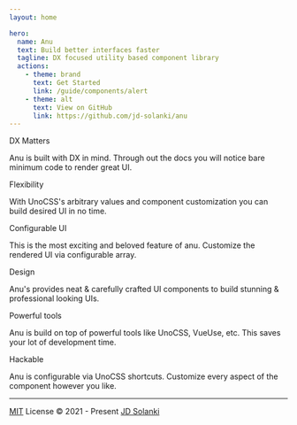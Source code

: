 ```yaml
---
layout: home

hero:
  name: Anu
  text: Build better interfaces faster
  tagline: DX focused utility based component library
  actions:
    - theme: brand
      text: Get Started
      link: /guide/components/alert
    - theme: alt
      text: View on GitHub
      link: https://github.com/jd-solanki/anu
---
```


<div class="px-16">
<div class="grid-row sm:gap-y-12 gap-y-16 gap-x-8 md:grid-cols-3 sm:grid-cols-2 sm:(justify-start text-left) justify-center text-center max-w-[1152px] all-max-w-[300px] container mx-auto my-36">
  <!-- DX -->
  <div>
    <div class="i-ph-crown-duotone text-primary text-2xl inline-flex shrink-0 p-2"></div>
    <p class="text-high-emphasis font-semibold text-xl">DX Matters</p>
    <span class="text-sm">Anu is built with DX in mind. Through out the docs you will notice bare minimum code to render great UI.</span>
  </div>

  <!-- Flexibility -->
  <div>
    <div class="i-ph-flower-lotus-duotone text-primary text-2xl inline-flex shrink-0 p-2"></div>
    <p class="text-high-emphasis font-semibold text-xl">Flexibility</p>
    <span class="text-sm">With UnoCSS's arbitrary values and component customization you can build desired UI in no time.</span>
  </div>

  <!-- Configurable -->
  <div>
    <div class="i-ph-sparkle-duotone text-primary text-2xl inline-flex shrink-0 p-2"></div>
    <p class="text-high-emphasis font-semibold text-xl">Configurable UI</p>
    <span class="text-sm">This is the most exciting and beloved feature of anu. Customize the rendered UI via configurable array.</span>
  </div>

  <!-- Design -->
  <div>
    <div class="i-ph-pen-nib-duotone text-primary text-2xl inline-flex shrink-0 p-2"></div>
    <p class="text-high-emphasis font-semibold text-xl">Design</p>
    <span class="text-sm">Anu's provides neat & carefully crafted UI components to build stunning & professional looking UIs.</span>
  </div>

  <!-- Powerful tools -->
  <div>
    <div class="i-ph-lightning-duotone text-primary text-2xl inline-flex shrink-0 p-2"></div>
    <p class="text-high-emphasis font-semibold text-xl">Powerful tools</p>
    <span class="text-sm">Anu is build on top of powerful tools like UnoCSS, VueUse, etc. This saves your lot of development time.</span>
  </div>

  <!-- Hackable -->
  <div>
    <div class="i-ph-flask-duotone text-primary text-2xl inline-flex shrink-0 p-2"></div>
    <p class="text-high-emphasis font-semibold text-xl">Hackable</p>
    <span class="text-sm">Anu is configurable via UnoCSS shortcuts. Customize every aspect of the component however you like.</span>
  </div>
</div>
</div>

<hr class="border-a-border border-solid my-6">

<p class="text-center my-6">
  <a href="https://github.com/jd-solanki/anu/blob/main/LICENSE">MIT</a> License &copy; 2021 - Present <a href="https://github.com/jd-solanki">JD Solanki</a>
</p>
